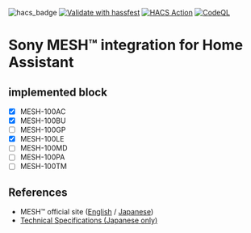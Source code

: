 ![hacs_badge](https://img.shields.io/badge/HACS-Custom-41BDF5.svg)
[![Validate with hassfest](https://github.com/vwt12eh8/hassio-sony-mesh/actions/workflows/hassfest.yml/badge.svg)](https://github.com/vwt12eh8/hassio-sony-mesh/actions/workflows/hassfest.yml)
[![HACS Action](https://github.com/vwt12eh8/hassio-sony-mesh/actions/workflows/hacs.yml/badge.svg)](https://github.com/vwt12eh8/hassio-sony-mesh/actions/workflows/hacs.yml)
[![CodeQL](https://github.com/vwt12eh8/hassio-sony-mesh/actions/workflows/codeql-analysis.yml/badge.svg)](https://github.com/vwt12eh8/hassio-sony-mesh/actions/workflows/codeql-analysis.yml)

# Sony MESH™ integration for Home Assistant

## implemented block
* [x] MESH-100AC
* [x] MESH-100BU
* [ ] MESH-100GP
* [x] MESH-100LE
* [ ] MESH-100MD
* [ ] MESH-100PA
* [ ] MESH-100TM

## References
* MESH™ official site ([English](https://meshprj.com/en/) / [Japanese](https://meshprj.com/jp/))
* [Technical Specifications (Japanese only)](https://developer.meshprj.com/hc/ja)
